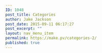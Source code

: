 ```yaml
---
ID: 1048
post_title: Categories
author: Jake Jackson
post_date: 2015-09-11 06:17:27
post_excerpt: ""
layout: nav_menu_item
permalink: https://make.pv/categories-2/
published: true
---
```

